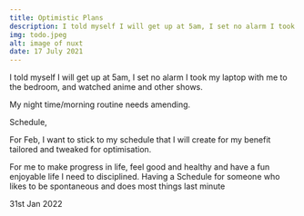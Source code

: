 ```yaml
---
title: Optimistic Plans
description: I told myself I will get up at 5am, I set no alarm I took my laptop with me to the bedroom, and watched anime and other shows.My night time/morning routine needs amending. Schedule, For Feb, I want to stick to my schedule that I will create for my benefit tailored and tweaked for optimisation.
img: todo.jpeg
alt: image of nuxt
date: 17 July 2021
---
```


<p class="font-display">
I told myself I will get up at 5am, I set no alarm I took my laptop with me to the bedroom, and watched anime and other shows.

My night time/morning routine needs amending.

Schedule,

For Feb, I want to stick to my schedule that I will create for my benefit tailored and tweaked for optimisation.

For me to make progress in life, feel good and healthy and have a fun enjoyable life I need to disciplined. Having a Schedule for someone who likes to be spontaneous and does most things last minute

</p>

31st Jan 2022
